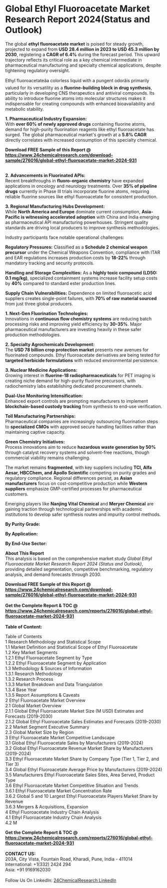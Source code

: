 <h1>Global Ethyl Fluoroacetate Market Research Report 2024(Status and Outlook)</h1><p>The global <strong>ethyl fluoroacetate market</strong> is poised for steady growth, projected to expand from <strong>USD 28.4 million in 2023 to USD 45.3 million by 2030</strong>, registering a <strong>CAGR of 6.4%</strong> during the forecast period. This upward trajectory reflects its critical role as a key chemical intermediate in pharmaceutical manufacturing and specialty chemical applications, despite tightening regulatory oversight.</p><p>Ethyl fluoroacetateâa colorless liquid with a pungent odorâis primarily valued for its versatility as a <strong>fluorine-building block in drug synthesis</strong>, particularly in developing CNS therapeutics and antiviral compounds. Its ability to introduce fluorine atoms into molecular structures makes it indispensable for creating compounds with enhanced bioavailability and metabolic stability.</p><p><strong>1. Pharmaceutical Industry Expansion:</strong><br>
With <strong>over 60% of newly approved drugs</strong> containing fluorine atoms, demand for high-purity fluorination reagents like ethyl fluoroacetate has surged. The global pharmaceutical market's growth at a <strong>5.8% CAGR</strong> directly correlates with increased consumption of this specialty chemical.</p><div><b>Download FREE Sample of this Report @ 
            <a href="https://www.24chemicalresearch.com/download-sample/276016/global-ethyl-fluoroacetate-market-2024-931">
            https://www.24chemicalresearch.com/download-sample/276016/global-ethyl-fluoroacetate-market-2024-931</a></b></div><br><p><strong>2. Advancements in Fluorinated APIs:</strong><br>
Recent breakthroughs in <strong>fluoro-organic chemistry</strong> have expanded applications in oncology and neurology treatments. Over <strong>35% of pipeline drugs</strong> currently in Phase III trials incorporate fluorine atoms, requiring reliable fluorine sources like ethyl fluoroacetate for consistent production.</p><p><strong>3. Regional Manufacturing Hubs Development:</strong><br>
While <strong>North America and Europe</strong> dominate current consumption, <strong>Asia-Pacific is witnessing accelerated adoption</strong> with China and India emerging as pharmaceutical API manufacturing powerhouses. Stringent quality standards are driving local producers to improve synthesis methodologies.</p><p>Industry participants face notable operational challenges:</p><p><strong>Regulatory Pressures:</strong> Classified as a <strong>Schedule 2 chemical weapon precursor</strong> under the Chemical Weapons Convention, compliance with ITAR and EAR regulations increases production costs by <strong>18-22%</strong> through mandatory tracking and security protocols.</p><p><strong>Handling and Storage Complexities:</strong> As a <strong>highly toxic compound (LD50: 0.1 mg/kg)</strong>, specialized containment systems increase facility setup costs by <strong>40%</strong> compared to standard ester production lines.</p><p><strong>Supply Chain Vulnerabilities:</strong> Dependence on limited fluoroacetic acid suppliers creates single-point failures, with <strong>70% of raw material sourced</strong> from just three global producers.</p><p><strong>1. Next-Gen Fluorination Technologies:</strong><br>
Innovations in <strong>continuous flow chemistry systems</strong> are reducing batch processing risks and improving yield efficiency by <strong>30-35%</strong>. Major pharmaceutical manufacturers are investing heavily in these safer production methodologies.</p><p><strong>2. Specialty Agrochemicals Development:</strong><br>
The <strong>USD 78 billion crop protection market</strong> presents new avenues for fluorinated compounds. Ethyl fluoroacetate derivatives are being tested for <strong>targeted herbicide formulations</strong> with reduced environmental persistence.</p><p><strong>3. Nuclear Medicine Applications:</strong><br>
Growing interest in <strong>fluorine-18 radiopharmaceuticals</strong> for PET imaging is creating niche demand for high-purity fluorine precursors, with radiochemistry labs establishing dedicated procurement channels.</p><p><strong>Dual-Use Monitoring Intensification:</strong><br>
	Enhanced export controls are prompting manufacturers to implement <strong>blockchain-based custody tracking</strong> from synthesis to end-use verification.</p><p><strong>Toll Manufacturing Partnerships:</strong><br>
	Pharmaceutical companies are increasingly outsourcing fluorination steps to <strong>specialized CMOs</strong> with approved secure handling facilities rather than maintaining captive capacity.</p><p><strong>Green Chemistry Initiatives:</strong><br>
	Process innovations aim to reduce <strong>hazardous waste generation by 50%</strong> through catalyst recovery systems and solvent-free reactions, though commercial viability remains challenging.</p><p>The market remains <strong>fragmented</strong>, with key suppliers including <strong>TCI, Alfa Aesar, HBCChem, and Apollo Scientific</strong> competing on purity grades and regulatory compliance. Regional differences persist, as <strong>Asian manufacturers</strong> focus on cost-competitive production while <strong>Western suppliers</strong> emphasize GMP-certified processes for pharmaceutical customers.</p><p>Emerging players like <strong>Nanjing Vital Chemical</strong> and <strong>Meryer Chemical</strong> are gaining traction through technological partnerships with academic institutions to develop safer synthesis routes and impurity control methods.</p><p><strong>By Purity Grade:</strong></p><p><strong>By Application:</strong></p><p><strong>By End-Use Sector:</strong></p><p><strong>About This Report</strong><br>
This analysis is based on the comprehensive market study <em>Global Ethyl Fluoroacetate Market Research Report 2024 (Status and Outlook)</em>, providing detailed segmentation, competitive benchmarking, regulatory analysis, and demand forecasts through 2030.

</p><div><b>Download FREE Sample of this Report @ 
            <a href="https://www.24chemicalresearch.com/download-sample/276016/global-ethyl-fluoroacetate-market-2024-931">
            https://www.24chemicalresearch.com/download-sample/276016/global-ethyl-fluoroacetate-market-2024-931</a></b></div><br><div><b>Get the Complete Report & TOC @ 
            <a href="https://www.24chemicalresearch.com/reports/276016/global-ethyl-fluoroacetate-market-2024-931">
            https://www.24chemicalresearch.com/reports/276016/global-ethyl-fluoroacetate-market-2024-931</a></b></div><br>
            <b>Table of Content:</b><p>Table of Contents<br />
1 Research Methodology and Statistical Scope<br />
1.1 Market Definition and Statistical Scope of Ethyl Fluoroacetate<br />
1.2 Key Market Segments<br />
1.2.1 Ethyl Fluoroacetate Segment by Type<br />
1.2.2 Ethyl Fluoroacetate Segment by Application<br />
1.3 Methodology & Sources of Information<br />
1.3.1 Research Methodology<br />
1.3.2 Research Process<br />
1.3.3 Market Breakdown and Data Triangulation<br />
1.3.4 Base Year<br />
1.3.5 Report Assumptions & Caveats<br />
2 Ethyl Fluoroacetate Market Overview<br />
2.1 Global Market Overview<br />
2.1.1 Global Ethyl Fluoroacetate Market Size (M USD) Estimates and Forecasts (2019-2030)<br />
2.1.2 Global Ethyl Fluoroacetate Sales Estimates and Forecasts (2019-2030)<br />
2.2 Market Segment Executive Summary<br />
2.3 Global Market Size by Region<br />
3 Ethyl Fluoroacetate Market Competitive Landscape<br />
3.1 Global Ethyl Fluoroacetate Sales by Manufacturers (2019-2024)<br />
3.2 Global Ethyl Fluoroacetate Revenue Market Share by Manufacturers (2019-2024)<br />
3.3 Ethyl Fluoroacetate Market Share by Company Type (Tier 1, Tier 2, and Tier 3)<br />
3.4 Global Ethyl Fluoroacetate Average Price by Manufacturers (2019-2024)<br />
3.5 Manufacturers Ethyl Fluoroacetate Sales Sites, Area Served, Product Type<br />
3.6 Ethyl Fluoroacetate Market Competitive Situation and Trends<br />
3.6.1 Ethyl Fluoroacetate Market Concentration Rate<br />
3.6.2 Global 5 and 10 Largest Ethyl Fluoroacetate Players Market Share by Revenue<br />
3.6.3 Mergers & Acquisitions, Expansion<br />
4 Ethyl Fluoroacetate Industry Chain Analysis<br />
4.1 Ethyl Fluoroacetate Industry Chain Analysis<br />
4.2 M</p><div><b>Get the Complete Report & TOC @ 
            <a href="https://www.24chemicalresearch.com/reports/276016/global-ethyl-fluoroacetate-market-2024-931">
            https://www.24chemicalresearch.com/reports/276016/global-ethyl-fluoroacetate-market-2024-931</a></b></div><br><b>CONTACT US:</b><br>
            203A, City Vista, Fountain Road, Kharadi, Pune, India - 411014<br>
            International: +1(332) 2424 294<br>
            Asia: +91 9169162030 <br><br>
            Follow Us On LinkedIn: <a href="https://www.linkedin.com/company/24chemicalresearch/">24ChemicalResearch LinkedIn</a>